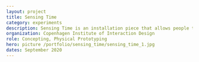 ```yaml
---
layout: project
title: Sensing Time
category: experiments
description: Sensing Time is an installation piece that allows people to change their perception of time in order to better empathize with other organisms and planetary events.
organization: Copenhagen Institute of Interaction Design
role: Concepting, Physical Prototyping
hero: picture /portfolio/sensing_time/sensing_time_1.jpg
dates: September 2020
---
```

